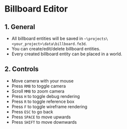 # Billboard Editor

## 1. General

- All billboard entities will be saved in `~\projects\<your_project>\data\billboard.fe3d`.
- You can create/edit/delete billboard entities.
- Every created billboard entity can be placed in a world.

## 2. Controls

- Move camera with your mouse
- Press `RMB` to toggle camera
- Scroll `MMB` to zoom camera
- Press `H` to toggle debug rendering
- Press `R` to toggle reference box
- Press `F` to toggle wireframe rendering
- Press `ESC` to go back
- Press `SPACE` to move upwards
- Press `SHIFT` to move downwards
